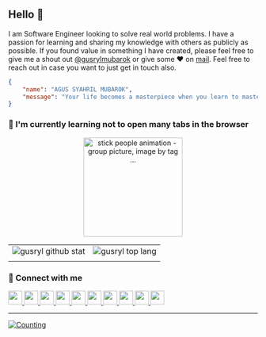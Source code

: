 ## Hello 👋 
I am Software Engineer looking to solve real world problems. I have a passion for learning and sharing my knowledge with others as publicly as possible. If you found value in something I have created, please feel free to give me a shout out [@gusrylmubarok](https://instagram.com/gusrylmubarok/) or give some ♥ on [mail](mailto:gusrylmubarok@gmail.com). Feel free to reach out in case you want to just get in touch also.


```json
{
    "name": "AGUS SYAHRIL MUBAROK",
    "message": "Your life becomes a masterpiece when you learn to master piece.",
}
```
###  🌱 I'm currently learning not to open many tabs in the browser
<p align="center">
<a href="http://cliparts.co/clipart/2423198" title="Image from cliparts.co"><img src="http://cliparts.co/cliparts/BTg/E5M/BTgE5MByc.gif" width="200" alt="stick people animation - group picture, image by tag ..." /></a>

|||
|---|---|
|![gusryl github stat](https://github-readme-stats.vercel.app/api?username=gusrylmubarok&show_icons=true&hide_border=true&theme=graywhite)|![gusryl top lang](https://github-readme-stats.vercel.app/api/top-langs/?username=GusrylMubarok&layout=compact&hide=html,css,scss,vue,angular,PLpgSQL,blade&langs_count=6&hide_border=true&theme=graywhite)|
||| 

</p>
<!--
###  🔧 Favorite tools and technology
<p align="left">
<a href="https://www.linux.org/" target="_blank" rel="noreferrer"> <img height="28" width="28" src="https://unpkg.com/simple-icons@v6/icons/linux.svg"> </a>
<a href="https://code.visualstudio.com/" target="_blank" rel="noreferrer"> <img height="28" width="28" src="https://unpkg.com/simple-icons@v6/icons/visualstudiocode.svg"> </a>
<a href="https://www.jetbrains.com/idea/" target="_blank" rel="noreferrer"> <img height="28" width="28" src="https://unpkg.com/simple-icons@v6/icons/intellijidea.svg"> </a>
<a href="https://developer.android.com/studio" target="_blank" rel="noreferrer"> <img height="28" width="28" src="https://unpkg.com/simple-icons@v6/icons/androidstudio.svg"> </a>
<a href="https://www.docker.com/" target="_blank" rel="noreferrer"> <img height="28" width="28" src="https://unpkg.com/simple-icons@v6/icons/docker.svg"> </a>
<a href="https://www.java.com/" target="_blank" rel="noreferrer"> <img height="28" width="28" src="https://unpkg.com/simple-icons@v6/icons/java.svg"> </a> 
<a href="https://go.dev/" target="_blank" rel="noreferrer"> <img height="28" width="28" src="https://unpkg.com/simple-icons@v6/icons/go.svg"> </a>
<a href="https://www.javascript.com/" target="_blank" rel="noreferrer"> <img height="28" width="28" src="https://unpkg.com/simple-icons@v6/icons/javascript.svg"> </a>
<a href="https://nodejs.org/en/" target="_blank" rel="noreferrer"> <img height="28" width="28" src="https://unpkg.com/simple-icons@v6/icons/nodedotjs.svg"> </a>
<a href="https://www.php.net/" target="_blank" rel="noreferrer"> <img height="28" width="28" src="https://unpkg.com/simple-icons@v6/icons/php.svg"> </a> 
<a href="https://kotlinlang.org/" target="_blank" rel="noreferrer"> <img height="28" width="28" src="https://unpkg.com/simple-icons@v6/icons/kotlin.svg"> </a>
<a href="https://www.python.org/" target="_blank" rel="noreferrer"> <img height="28" width="28" src="https://unpkg.com/simple-icons@v6/icons/python.svg"> </a> 
<a href="https://www.npmjs.com/" target="_blank" rel="noreferrer"> <img height="28" width="28" src="https://unpkg.com/simple-icons@v6/icons/npm.svg"> </a> 
<a href="https://yarnpkg.com/" target="_blank" rel="noreferrer"> <img height="28" width="28" src="https://unpkg.com/simple-icons@v6/icons/yarn.svg"> </a> 
<a href="https://gradle.org/" target="_blank" rel="noreferrer"> <img height="28" width="28" src="https://unpkg.com/simple-icons@v6/icons/gradle.svg"> </a>
<a href="https://maven.apache.org/" target="_blank" rel="noreferrer"> <img height="28" width="28" src="https://unpkg.com/simple-icons@v6/icons/apachemaven.svg"> </a>
<a href="https://www.postgresql.org/" target="_blank" rel="noreferrer"> <img height="28" width="28" src="https://unpkg.com/simple-icons@v6/icons/postgresql.svg"> </a>
<a href="https://www.mongodb.com/" target="_blank" rel="noreferrer"> <img height="28" width="28" src="https://unpkg.com/simple-icons@v6/icons/mongodb.svg"> </a>
<a href="https://expressjs.com/" target="_blank" rel="noreferrer"> <img height="28" width="28" src="https://unpkg.com/simple-icons@v6/icons/express.svg"> </a>
<a href="https://spring.io/" target="_blank" rel="noreferrer"> <img height="28" width="28" src="https://unpkg.com/simple-icons@v6/icons/spring.svg"> </a> 
<a href="https://codeigniter.com/" target="_blank" rel="noreferrer"> <img height="28" width="28" src="https://unpkg.com/simple-icons@v6/icons/codeigniter.svg"> </a> 
<a href="https://www.nginx.com/" target="_blank" rel="noreferrer"> <img height="28" width="28" src="https://unpkg.com/simple-icons@v6/icons/nginx.svg"> </a>
<a href="https://git-scm.com/" target="_blank" rel="noreferrer"> <img height="28" width="28" src="https://unpkg.com/simple-icons@v6/icons/git.svg"> </a>
<a href="https://www.postman.com/" target="_blank" rel="noreferrer"> <img height="28" width="28" src="https://unpkg.com/simple-icons@v6/icons/postman.svg"> </a>
<a href="https://swagger.io/" target="_blank" rel="noreferrer"> <img height="28" width="28" src="https://unpkg.com/simple-icons@v6/icons/swagger.svg"> </a>
<a href="https://gnupg.org/" target="_blank" rel="noreferrer"> <img height="28" width="28" src="https://unpkg.com/simple-icons@v6/icons/gnuprivacyguard.svg"> </a>
<a href="https://aws.amazon.com/id/" target="_blank" rel="noreferrer"> <img height="28" width="28" src="https://unpkg.com/simple-icons@v6/icons/amazonaws.svg"> </a>   
<a href="https://www.amd.com/en" target="_blank" rel="noreferrer"> <img height="28" width="28" src="https://unpkg.com/simple-icons@v6/icons/amd.svg"> </a>
<a href="" target="_blank" rel="noreferrer"> <img height="28" width="28" src="https://unpkg.com/simple-icons@v6/icons/github.svg"> </a>
</p>
    
</p>
-->

###  💬 Connect with me
<a href="https://www.linkedin.com/in/agussyahrilmubarok/" target="_blank" rel="noreferrer"> <img height="28" width="28" src="https://unpkg.com/simple-icons@v6/icons/linkedin.svg"> </a>
<a href="https://www.instagram.com/gusrylmubarok/" target="_blank" rel="noreferrer"> <img height="28" width="28" src="https://unpkg.com/simple-icons@v6/icons/instagram.svg"> </a>
<a href="https://twitter.com/gusrylmubarok76/" target="_blank" rel="noreferrer"> <img height="28" width="28" src="https://unpkg.com/simple-icons@v6/icons/twitter.svg"> </a>
<a href="https://gusrylmubarok.medium.com/" target="_blank" rel="noreferrer"> <img height="28" width="28" src="https://unpkg.com/simple-icons@v6/icons/medium.svg"> </a>
<a href="https://stackoverflow.com/users/16186091/gusrylmubarok" target="_blank" rel="noreferrer"> <img height="28" width="28" src="https://unpkg.com/simple-icons@v6/icons/stackoverflow.svg"> </a>
<a href="https://gitlab.com/gusrylmubarok/" target="_blank" rel="noreferrer"> <img height="28" width="28" src="https://unpkg.com/simple-icons@v6/icons/gitlab.svg"> </a>
<a href="https://www.hackerrank.com/gusrylmubarok/" target="_blank" rel="noreferrer"> <img height="28" width="28" src="https://unpkg.com/simple-icons@v6/icons/hackerrank.svg"> </a>
<a href="https://www.upwork.com/in/gusrylmubarok/" target="_blank" rel="noreferrer"> <img height="28" width="28" src="https://unpkg.com/simple-icons@v6/icons/upwork.svg"> </a>
<a href="https://www.behance.com/gusrylmubarok/" target="_blank" rel="noreferrer"> <img height="28" width="28" src="https://unpkg.com/simple-icons@v6/icons/behance.svg"> </a>
<a href="https://www.dribbble.com/gusrylmubarok/" target="_blank" rel="noreferrer"> <img height="28" width="28" src="https://unpkg.com/simple-icons@v6/icons/dribbble.svg"> </a>

___
[![Counting](https://visitcount.itsvg.in/api?id=gusrylmubarok&icon=7&color=12)](https://visitcount.itsvg.in)
